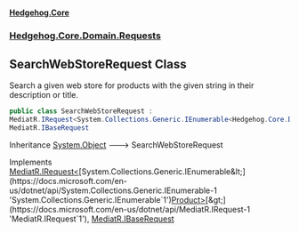 #### [Hedgehog.Core](index.md 'index')
### [Hedgehog.Core.Domain.Requests](Hedgehog_Core_Domain_Requests.md 'Hedgehog.Core.Domain.Requests')
## SearchWebStoreRequest Class
Search a given web store for products with the given string in their description or title.  
```csharp
public class SearchWebStoreRequest :
MediatR.IRequest<System.Collections.Generic.IEnumerable<Hedgehog.Core.Domain.Product>>,
MediatR.IBaseRequest
```

Inheritance [System.Object](https://docs.microsoft.com/en-us/dotnet/api/System.Object 'System.Object') &#129106; SearchWebStoreRequest  

Implements [MediatR.IRequest&lt;](https://docs.microsoft.com/en-us/dotnet/api/MediatR.IRequest-1 'MediatR.IRequest`1')[System.Collections.Generic.IEnumerable&lt;](https://docs.microsoft.com/en-us/dotnet/api/System.Collections.Generic.IEnumerable-1 'System.Collections.Generic.IEnumerable`1')[Product](Hedgehog_Core_Domain_Product.md 'Hedgehog.Core.Domain.Product')[&gt;](https://docs.microsoft.com/en-us/dotnet/api/System.Collections.Generic.IEnumerable-1 'System.Collections.Generic.IEnumerable`1')[&gt;](https://docs.microsoft.com/en-us/dotnet/api/MediatR.IRequest-1 'MediatR.IRequest`1'), [MediatR.IBaseRequest](https://docs.microsoft.com/en-us/dotnet/api/MediatR.IBaseRequest 'MediatR.IBaseRequest')  
